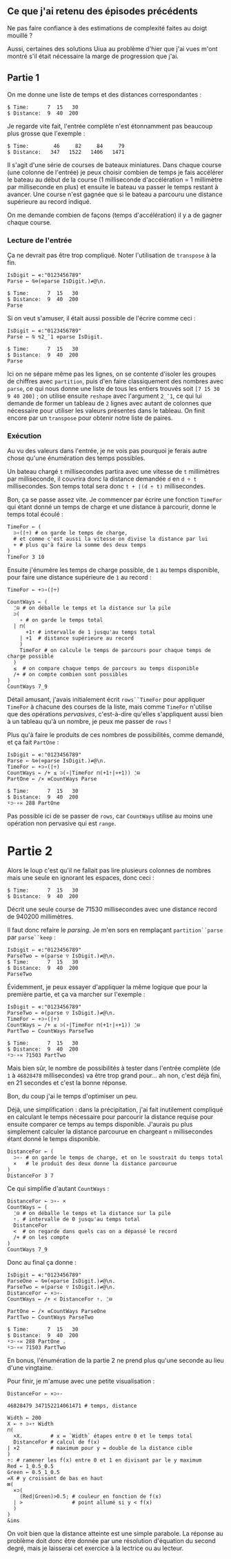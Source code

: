 ## Ce que j'ai retenu des épisodes précédents

Ne pas faire confiance à des estimations de complexité faites au doigt mouillé ?

Aussi, certaines des solutions Uiua au problème d'hier que j'ai vues m'ont montré s'il était nécessaire la marge de progression que j'ai.

## Partie 1

On me donne une liste de temps et des distances correspondantes :

```no_run
$ Time:      7  15   30
$ Distance:  9  40  200
```

Je regarde vite fait, l'entrée complète n'est étonnamment pas beaucoup plus grosse que l'exemple :

```no_run
$ Time:        46     82     84     79
$ Distance:   347   1522   1406   1471
```

Il s'agit d'une série de courses de bateaux miniatures. Dans chaque course (une colonne de l'entrée) je peux choisir combien de temps je fais accélérer le bateau au début de la course (1 milliseconde d'accélération = 1 millimètre par milliseconde en plus) et ensuite le bateau va passer le temps restant à avancer. Une course n'est gagnée que si le bateau a parcouru une distance supérieure au record indiqué.

On me demande combien de façons (temps d'accélération) il y a de gagner chaque course.

### Lecture de l'entrée

Ça ne devrait pas être trop compliqué. Noter l'utilisation de `transpose` à la fin.

```
IsDigit ← ∊:"0123456789"
Parse ← ⍉⊜(⊜parse IsDigit.)≠@\n.

$ Time:      7  15   30
$ Distance:  9  40  200
Parse
```

Si on veut s'amuser, il était aussi possible de l'écrire comme ceci :

```
IsDigit ← ∊:"0123456789"
Parse ← ⍉ ↯2_¯1 ⊜parse IsDigit.

$ Time:      7  15   30
$ Distance:  9  40  200
Parse
```

Ici on ne sépare même pas les lignes, on se contente d'isoler les groupes de chiffres avec `partition`, puis d'en faire classiquement des nombres avec `parse`, ce qui nous donne une liste de tous les entiers trouvés soit `[7 15 30 9 40 200]` ; on utilise ensuite `reshape` avec l'argument `2_¯1`, ce qui lui demande de former un tableau de `2` lignes avec autant de colonnes que nécessaire pour utiliser les valeurs présentes dans le tableau. On finit encore par un `transpose` pour obtenir notre liste de paires.

### Exécution

Au vu des valeurs dans l'entrée, je ne vois pas pourquoi je ferais autre chose qu'une énumération des temps possibles.

Un bateau chargé `t` millisecondes partira avec une vitesse de `t` millimètres par milliseconde, il couvrira donc la distance demandée `d` en `d ÷ t` millisecondes. Son temps total sera donc `t + ⌈(d ÷ t)` millisecondes.

Bon, ça se passe assez vite. Je commencer par écrire une fonction `TimeFor` qui étant donné un temps de charge et une distance à parcourir, donne le temps total écoulé :

```
TimeFor ← (
  ⊃∘(⌈÷) # on garde le temps de charge,
  # et comme c'est aussi la vitesse on divise la distance par lui
  + # plus qu'à faire la somme des deux temps
)
TimeFor 3 10
```

Ensuite j'énumère les temps de charge possible, de `1` au temps disponible, pour faire une distance supérieure de `1` au record :

```
TimeFor ← +⊃∘(⌈÷)

CountWays ← (
  ⍘⊟ # on déballe le temps et la distance sur la pile
  ⊃(
    ∘ # on garde le temps total
  | ⊓(
      +1⇡ # intervalle de 1 jusqu'au temps total
    | +1  # distance supérieure au record
    )
    TimeFor # on calcule le temps de parcours pour chaque temps de charge possible
  )
  ≤  # on compare chaque temps de parcours au temps disponible
  /+ # on compte combien sont possibles
)
CountWays 7_9
```

Détail amusant, j'avais initialement écrit `rows``TimeFor` pour appliquer `TimeFor` à chacune des courses de la liste, mais comme `TimeFor` n'utilise que des opérations _pervasives_, c'est-à-dire qu'elles s'appliquent aussi bien à un tableau qu'à un nombre, je peux me passer de `rows` !


Plus qu'à faire le produits de ces nombres de possibilités, comme demandé, et ça fait `PartOne` :

```
IsDigit ← ∊:"0123456789"
Parse ← ⍉⊜(⊜parse IsDigit.)≠@\n.
TimeFor ← +⊃∘(⌈÷)
CountWays ← /+ ≤ ⊃(∘|TimeFor ⊓(+1⇡|¤+1)) ⍘⊟
PartOne ← /× ≡CountWays Parse

$ Time:      7  15   30
$ Distance:  9  40  200
⍤⊃⋅∘≍ 288 PartOne
```

Pas possible ici de se passer de `rows`, car `CountWays` utilise au moins une opération non pervasive qui est `range`.

# Partie 2

Alors le loup c'est qu'il ne fallait pas lire plusieurs colonnes de nombres mais une seule en ignorant les espaces, donc ceci :

```no_run
$ Time:      7  15   30
$ Distance:  9  40  200
```

Décrit une seule course de 71530 millisecondes avec une distance record de 940200 millimètres.

Il faut donc refaire le _parsing_. Je m'en sors en remplaçant `partition``parse` par `parse``keep` :

```
IsDigit ← ∊:"0123456789"
ParseTwo ← ⊜(parse ▽ IsDigit.)≠@\n.
$ Time:      7  15   30
$ Distance:  9  40  200
ParseTwo
```

Évidemment, je peux essayer d'appliquer la même logique que pour la première partie, et ça va marcher sur l'exemple :

```
IsDigit ← ∊:"0123456789"
ParseTwo ← ⊜(parse ▽ IsDigit.)≠@\n.
TimeFor ← +⊃∘(⌈÷)
CountWays ← /+ ≤ ⊃(∘|TimeFor ⊓(+1⇡|¤+1)) ⍘⊟
PartTwo ← CountWays ParseTwo

$ Time:      7  15   30
$ Distance:  9  40  200
⍤⊃⋅∘≍ 71503 PartTwo
```

Mais bien sûr, le nombre de possibilités à tester dans l'entrée complète (de `1` à `46828478` millisecondes) va être trop grand pour… ah non, c'est déjà fini, en 21 secondes et c'est la bonne réponse.

Bon, du coup j'ai le temps d'optimiser un peu.

Déjà, une simplification : dans la précipitation, j'ai fait inutilement compliqué en calculant le temps nécessaire pour parcourir la distance requise pour ensuite comparer ce temps au temps disponible. J'aurais pu plus simplement calculer la distance parcourue en chargeant `n` millisecondes étant donné le temps disponible.

```
DistanceFor ← (
  ⊃∘- # on garde le temps de charge, et on le soustrait du temps total
  ×   # le produit des deux donne la distance parcourue
)
DistanceFor 3 7
```

Ce qui simplifie d'autant `CountWays` :

```
DistanceFor ← ⊃∘- ×
CountWays ← (
  ⍘⊟ # on déballe le temps et la distance sur la pile
  ⇡. # intervalle de 0 jusqu'au temps total
  DistanceFor
  <  # on regarde dans quels cas on a dépassé le record
  /+ # on les compte
)
CountWays 7_9
```

Donc au final ça donne :

```
IsDigit ← ∊:"0123456789"
ParseOne ← ⍉⊜(⊜parse IsDigit.)≠@\n.
ParseTwo ← ⊜(parse ▽ IsDigit.)≠@\n.
DistanceFor ← ×⊃∘-
CountWays ← /+ < DistanceFor ⇡. ⍘⊟

PartOne ← /× ≡CountWays ParseOne
PartTwo ← CountWays ParseTwo

$ Time:      7  15   30
$ Distance:  9  40  200
⍤⊃⋅∘≍ 288 PartOne .
⍤⊃⋅∘≍ 71503 PartTwo
```

En bonus, l'énumération de la partie 2 ne prend plus qu'une seconde au lieu d'une vingtaine.

Pour finir, je m'amuse avec une petite visualisation :

```
DistanceFor ← ×⊃∘-

46828479 347152214061471 # temps, distance

Width ← 200
X ← ÷ ⊃∘⇡ Width
⊓(
  ×X.         # x = `Width` étapes entre 0 et le temps total
  DistanceFor # calcul de f(x)
| ×2          # maximum pour y = double de la distance cible
)
÷: # ramener les f(x) entre 0 et 1 en divisant par le y maximum
Red ← 1_0.5_0.5
Green ← 0.5_1_0.5
⇌X # y croissant de bas en haut
⊠(
  ×⊃(
    (Red|Green)>0.5; # couleur en fonction de f(x)
  | >                # point allumé si y < f(x)
  )
)
&ims
```

On voit bien que la distance atteinte est une simple parabole. La réponse au problème doit donc être donnée par une résolution d'équation du second degré, mais je laisserai cet exercice à la lectrice ou au lecteur.
